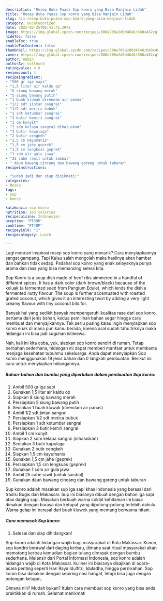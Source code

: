 ```yaml
---
description: "Resep Buka Puasa Sop konro yang Bisa Manjain Lidah"
title: "Resep Buka Puasa Sop konro yang Bisa Manjain Lidah"
slug: 411-resep-buka-puasa-sop-konro-yang-bisa-manjain-lidah
category: Uncategorized
date: 2023-02-25T06:41:42.297Z
image: https://img-global.cpcdn.com/recipes/506e705e2d0d4646/680x482cq70/sop-konro-foto-resep-utama.jpg
hideToc: false
enableToc: true
enableTocContent: false
thumbnail: https://img-global.cpcdn.com/recipes/506e705e2d0d4646/680x482cq70/sop-konro-foto-resep-utama.jpg
cover: https://img-global.cpcdn.com/recipes/506e705e2d0d4646/680x482cq70/sop-konro-foto-resep-utama.jpg
author: Admin
authorAv: notfound
ratingvalue: 4.9
reviewcount: 4
recipeingredient:
- "500 gr iga sapi"
- "1,5 liter air kaldu op"
- "8 siung bawang merah"
- "5 siung bawang putih"
- "1 buah kluwak direndam air panas"
- "1/2 sdt jintan sangrai"
- "1/2 sdt merica bubuk"
- "1 sdt ketumbar sangrai"
- "3 butir kemiri sangrai"
- "1 cm kunyit"
- "2 sdm kelapa sangrai dihaluskan"
- "3 butir kapulaga"
- "2 butir cengkeh"
- "1,5 cm kayumanis"
- "1,5 cm jahe geprek"
- "1,5 cm lengkuas geprek"
- "1 sdm air gula jawa"
- "25 cabe rawit untuk sambal"
- " daun bawang cincang dan bawang goreng untuk taburan"
recipeinstructions:

- "Sudah jadi dan siap dinikmati!"
categories:
- Resep
tags:
- sop
- konro

katakunci: sop konro 
nutrition: 163 calories
recipecuisine: Indonesian
preptime: "PT39M"
cooktime: "PT48M"
recipeyield: "1"
recipecategory: Lunch

---
```



Lagi mencari inspirasi resep sop konro yang menarik? Cara menyiapkannya sangat gampang. Tapi Kalau salah mengolah maka hasilnya akan hambar dan bahkan tidak sedap. Padahal sop konro yang enak selayaknya punya aroma dan rasa yang bisa memancing selera kita.


Sop Konro is a soup dish made of beef ribs simmered in a handful of different spices. It has a dark color (dark brown/black) because of the keluak (a fermented seed from Pangium Edule), which lends the dish a fermented nutty flavour. The soup is further accentuated with roasted grated coconut, which gives it an interesting twist by adding a very light creamy flavour with tiny coconut bits for.

Banyak hal yang sedikit banyak mempengaruhi kualitas rasa dari sop konro, pertama dari jenis bahan, kedua pemilihan bahan segar hingga cara membuat dan menyajikannya. Tak perlu pusing kalau ingin menyiapkan sop konro enak di mana pun kamu berada, karena asal sudah tahu triknya maka hidangan ini bisa jadi suguhan istimewa.


Nah, kali ini kita coba, yuk, siapkan sop konro sendiri di rumah. Tetap berbahan sederhana, hidangan ini dapat memberi manfaat untuk membantu menjaga kesehatan tubuhmu sekeluarga. Anda dapat menyiapkan Sop konro menggunakan 19 jenis bahan dan 0 langkah pembuatan. Berikut ini cara untuk menyiapkan hidangannya.

<!--inarticleads1-->

##### Bahan-bahan dan bumbu yang diperlukan dalam pembuatan Sop konro:

1. Ambil 500 gr iga sapi
1. Gunakan 1,5 liter air kaldu op
1. Siapkan 8 siung bawang merah
1. Persiapkan 5 siung bawang putih
1. Sediakan 1 buah kluwak (direndam air panas)
1. Ambil 1/2 sdt jintan sangrai
1. Persiapkan 1/2 sdt merica bubuk
1. Persiapkan 1 sdt ketumbar sangrai
1. Persiapkan 3 butir kemiri sangrai
1. Ambil 1 cm kunyit
1. Siapkan 2 sdm kelapa sangrai (dihaluskan)
1. Sediakan 3 butir kapulaga
1. Gunakan 2 butir cengkeh
1. Siapkan 1,5 cm kayumanis
1. Gunakan 1,5 cm jahe (geprek)
1. Persiapkan 1,5 cm lengkuas (geprek)
1. Gunakan 1 sdm air gula jawa
1. Ambil 25 cabe rawit (untuk sambal)
1. Gunakan  daun bawang cincang dan bawang goreng untuk taburan


Sup konro adalah masakan sup iga sapi khas Indonesia yang berasal dari tradisi Bugis dan Makassar. Sup ini biasanya dibuat dengan bahan iga sapi atau daging sapi. Masakan berkuah warna coklat kehitaman ini biasa dimakan dengan burasa dan ketupat yang dipotong-potong terlebih dahulu. Warna gelap ini berasal dari buah kluwek yang memang berwarna hitam. 

<!--inarticleads2-->

##### Cara memasak Sop konro:


1. Selesai dan siap dihidangkan!

Sop konro adalah hidangan wajib bagi masyarakat di Kota Makassar. Konon, sop kondro berawal dari daging kerbau, dimana saat ritual masyarakat akan memotong kerbau kemudian bagian tulang dimasak dengan bumbu sederhana. Melansir dari Portal Informasi Indonesia, sop konro adalah hidangan wajib di Kota Makassar. Kuliner ini biasanya disajikan di acara-acara penting seperti Hari Raya Idulfitri, Iduladha, hingga pernikahan. Sop konro bisa dimakan dengan sepiring nasi hangat, tetapi bisa juga dengan potongan ketupat. 

Gimana nih? Mudah bukan? Itulah cara membuat sop konro yang bisa anda praktikkan di rumah. Selamat menikmati
